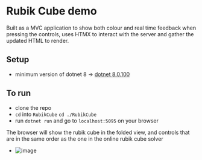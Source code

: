 # Rubik Cube demo
Built as a MVC application to show both colour and real time feedback when pressing the controls, uses HTMX to interact with the server and gather the updated HTML to render. 

## Setup
- minimum version of dotnet 8 -> [dotnet 8.0.100](https://dotnet.microsoft.com/en-us/download/dotnet/thank-you/sdk-8.0.100-windows-x64-installer)

## To run

- clone the repo
- `cd` into `RubikCube` `cd ./RubikCube`
- run `dotnet run` and go to `localhost:5095` on your browser

The browser will show the rubik cube in the folded view, and controls that are in the same order as the one in the online rubik cube solver
- ![image](https://github.com/Tabsdrisbidmamul/rubik-cube-htmx-demo/assets/43910238/96763d48-f6e3-45c5-9715-8020c7ecadcc)

